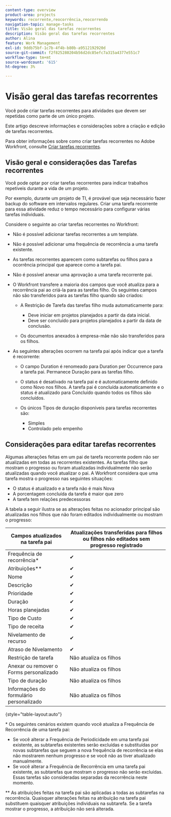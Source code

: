 ```yaml
---
content-type: overview
product-area: projects
keywords: recorrente,reocorrência,reocorrendo
navigation-topic: manage-tasks
title: Visão geral das tarefas recorrentes
description: Visão geral das tarefas recorrentes
author: Alina
feature: Work Management
exl-id: 9ddb75bf-1c7b-4f4b-b80b-a9512192920d
source-git-commit: f2f825280204b56d2dc85efc7a315a4377e551c7
workflow-type: tm+mt
source-wordcount: '615'
ht-degree: 3%

---
```


# Visão geral das tarefas recorrentes

<!--
<div data-mc-conditions="QuicksilverOrClassic.Draft mode">
<p>(NOTE: DO NOT DO NOT EDIT OR CHANGE!!! linked to the NWE UI, this is not linked to classic - direct links:</p>
<p>https://one.workfront.com/s/csh?context=2288&pubname=workfront-classic</p>
<p>https://one.workfront.com/s/csh?context=2288&pubname=the-new-workfront-experience >> this)</p>
</div>
-->

Você pode criar tarefas recorrentes para atividades que devem ser repetidas como parte de um único projeto.

Este artigo descreve informações e considerações sobre a criação e edição de tarefas recorrentes.

Para obter informações sobre como criar tarefas recorrentes no Adobe Workfront, consulte [Criar tarefas recorrentes](../../../manage-work/tasks/create-tasks/create-recurring-tasks.md).

## Visão geral e considerações das Tarefas recorrentes

Você pode optar por criar tarefas recorrentes para indicar trabalhos repetíveis durante a vida de um projeto.

Por exemplo, durante um projeto de TI, é provável que seja necessário fazer backup do software em intervalos regulares. Criar uma tarefa recorrente para essa atividade reduz o tempo necessário para configurar várias tarefas individuais.

Considere o seguinte ao criar tarefas recorrentes no Workfront:

* Não é possível adicionar tarefas recorrentes a um template.
* Não é possível adicionar uma frequência de recorrência a uma tarefa existente.
* As tarefas recorrentes aparecem como subtarefas ou filhos para a ocorrência principal que aparece como a tarefa pai.
* Não é possível anexar uma aprovação a uma tarefa recorrente pai.
* O Workfront transfere a maioria dos campos que você atualiza para a recorrência pai ao criá-la para as tarefas filho. Os seguintes campos não são transferidos para as tarefas filho quando são criados:

   * A Restrição de Tarefa das tarefas filho muda automaticamente para:

      * Deve iniciar em projetos planejados a partir da data inicial.
      * Deve ser concluído para projetos planejados a partir da data de conclusão.
   * Os documentos anexados à empresa-mãe não são transferidos para os filhos.


* As seguintes alterações ocorrem na tarefa pai após indicar que a tarefa é recorrente:

   * O campo Duration é renomeado para Duration per Occurrence para a tarefa pai. Permanece Duração para as tarefas filho.
   * O status é desativado na tarefa pai e é automaticamente definido como Novo nos filhos. A tarefa pai é concluída automaticamente e o status é atualizado para Concluído quando todos os filhos são concluídos.
   * Os únicos Tipos de duração disponíveis para tarefas recorrentes são:

      * Simples
      * Controlado pelo empenho

## Considerações para editar tarefas recorrentes

Algumas alterações feitas em um pai de tarefa recorrente podem não ser atualizadas em todas as recorrentes existentes. As tarefas filho que mostram o progresso ou foram atualizadas individualmente não serão atualizadas quando você atualizar o pai. A Workfront considera que uma tarefa mostra o progresso nas seguintes situações:

* O status é atualizado e a tarefa não é mais Nova
* A porcentagem concluída da tarefa é maior que zero
* A tarefa tem relações predecessoras

A tabela a seguir ilustra se as alterações feitas no acionador principal são atualizadas nos filhos que não foram editados individualmente ou mostram o progresso:

| Campos atualizados na tarefa pai | Atualizações transferidas para filhos ou filhos não editados sem progresso registrado |
|---|---|
| Frequência de recorrência* | ✔ |
| Atribuições&#42;&#42; | ✔ |
| Nome | ✔ |
| Descrição | ✔ |
| Prioridade | ✔ |
| Duração | ✔ |
| Horas planejadas | ✔ |
| Tipo de Custo | ✔ |
| Tipo de receita | ✔ |
| Nivelamento de recurso | ✔ |
| Atraso de Nivelamento | ✔ |
| Restrição de tarefa | Não atualiza os filhos |
| Anexar ou remover o Forms personalizado | Não atualiza os filhos |
| Tipo de duração | Não atualiza os filhos |
| Informações do formulário personalizado | Não atualiza os filhos |

{style=&quot;table-layout:auto&quot;}

&#42; Os seguintes cenários existem quando você atualiza a Frequência de Recorrência de uma tarefa pai:

* Se você alterar a Frequência de Periodicidade em uma tarefa pai existente, as subtarefas existentes serão excluídas e substituídas por novas subtarefas que seguem a nova frequência de recorrência se elas não mostrarem nenhum progresso e se você não as tiver atualizado manualmente.
* Se você alterar a Frequência de Recorrência em uma tarefa pai existente, as subtarefas que mostram o progresso não serão excluídas. Essas tarefas são consideradas separadas da recorrência neste momento.

&#42;&#42; As atribuições feitas na tarefa pai são aplicadas a todas as subtarefas na recorrência. Quaisquer alterações feitas na atribuição na tarefa pai substituem quaisquer atribuições individuais na subtarefa. Se a tarefa mostrar o progresso, a atribuição não será alterada.

 
